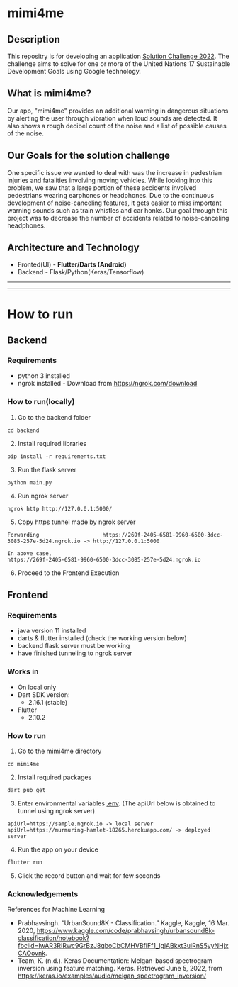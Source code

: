 # mimi4me

## Description
This repositry is for developing an application [Solution Challenge 2022](https://developers.google.com/community/gdsc-solution-challenge). The challenge aims to solve for one or more of the United Nations 17 Sustainable Development Goals using Google technology.

## What is mimi4me?

Our app, "mimi4me" provides an additional warning in dangerous situations by alerting the user through vibration when loud sounds are detected. It also shows a rough decibel count of the noise and a list of possible causes of the noise.

## Our Goals for the solution challenge

One specific issue we wanted to deal with was the increase in pedestrian injuries and fatalities involving moving vehicles. While looking into this problem, we saw that a large portion of these accidents involved pedestrians wearing earphones or headphones. Due to the continuous development of noise-canceling features, it gets easier to miss important warning sounds such as train whistles and car honks. Our goal through this project was to decrease the number of accidents related to noise-canceling headphones.

## Architecture and Technology

<!--[architecture image](static/architecture.jpg)-->

- Fronted(UI) - **Flutter/Darts (Android)** 
- Backend - Flask/Python(Keras/Tensorflow)
<!-- Infrastructure - Heroku Server-->

---
---

# How to run

## Backend

### Requirements
- python 3 installed
- ngrok installed - Download from https://ngrok.com/download

### How to run(locally)
1. Go to the backend folder
``` 
cd backend
```
2. Install required libraries
```
pip install -r requirements.txt
```
3. Run the flask server
```
python main.py
```
4. Run ngrok server
```
ngrok http http://127.0.0.1:5000/
```
5. Copy https tunnel made by ngrok server 
```
Forwarding                    https://269f-2405-6581-9960-6500-3dcc-3085-257e-5d24.ngrok.io -> http://127.0.0.1:5000

In above case,
https://269f-2405-6581-9960-6500-3dcc-3085-257e-5d24.ngrok.io
```
6. Proceed to the Frontend Execution

## Frontend

### Requirements
- java version 11 installed
- darts & flutter installed (check the working version below)
- backend flask server must be working
- have finished tunneling to ngrok server

### Works in
- On local only
- Dart SDK version: 
    - 2.16.1 (stable)
- Flutter
    - 2.10.2

### How to run
1. Go to the mimi4me directory
``` 
cd mimi4me
```
2. Install required packages
```
dart pub get
```
3. Enter environmental variables [.env](/mimi4me/.env). (The apiUrl below is obtained to tunnel using ngrok server)

```
apiUrl=https://sample.ngrok.io -> local server
apiUrl=https://murmuring-hamlet-18265.herokuapp.com/ -> deployed server
```
4. Run the app on your device
```
flutter run
```
5. Click the record button and wait for few seconds

### Acknowledgements

References for Machine Learning
- Prabhavsingh. “UrbanSound8K - Classification.” Kaggle, Kaggle, 16 Mar. 2020, https://www.kaggle.com/code/prabhavsingh/urbansound8k-classification/notebook?fbclid=IwAR3RIRwc9GrBzJ8qboCbCMHVBflFf1_IgjABkxt3uiRnS5yyNHjxCAOovnk.
- Team, K. (n.d.). Keras Documentation: Melgan-based spectrogram inversion using feature matching. Keras. Retrieved June 5, 2022, from https://keras.io/examples/audio/melgan_spectrogram_inversion/ 

